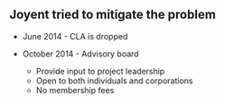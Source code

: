 ## Joyent tried to mitigate the problem

* June 2014 - CLA is dropped

* October 2014 - Advisory board 
    - Provide input to project leadership
    - Open to both individuals and corporations
    - No membership fees
